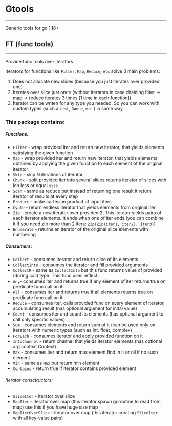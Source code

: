 # Gtools 
_________________
Generic tools for go 1.18+ 

## FT (func tools)
______
Provide func tools over iterators

Iterators for functions like `Filter`, `Map`, `Reduce`, `etc` solve 3 main problems: 
1. Does not allocate new slices (because you just iterates over provided one)
2. Iterates over slice just once (without iterators in case chaining filter -> map -> reduce  iterates 3 times [1 time in each function])
3. Iterator can be writen for any type you needed. So you can work with custom types (such a `List`, `Queue`, `etc` ) in same way

### This package contains:

##### Functions:
* `Filter` - wrap provided iter and return new iterator, that yields elements satisfying the given function
* `Map` - wrap provided iter and return new iterator, that yields elements obtained by applying the given function to each element of the original iterator
* `Skip` - skip N iterations of iterator
* `Chunk` - split provided iter into several slices returns iterator of slices with len less or equal `size`
* `Scan` -  same as reduce but instead of returning one result it return iterator of results at every step
* `Product` - make cartesian product of input iters.
* `Cycle` - return endless iterator that yields elements from original iter
* `Zip` - create a new iterator over provided 2. This iterator yields pairs of each iterator elements. It ends when one of iter ends (you can combine it if you need zip more than 2 iters: `Zip(Zip(iter1, iter2), iter3)`)
* `Enumerate` - returns an iterator of the original slice elements with numbering

##### Consumers:
* `Collect` - consumes iterator and return slice of its elements
* `CollectInto` -  consumes the iterator and fill provided arguments
* `CollectR` - same as `CollectInto` but this func returns value of provided (during call) type. This func uses reflect.
* `Any`- consumes iter and returns true if any element of iter returns true on predicate func call on it
* `All` - consumes iter and returns true if all elements returns true on predicate func call on it
* `Reduce` - consumes iter, calls provided func on every element of iterator, accumulating result (has optional argument for inital value)
* `Count` - consumes iter and count its elements (has optional argument to call only specific values)
* `Sum` - consumes elements and return sum of it (can be used only on iterators with numeric types (such as int. float, complex)
* `ForEach` - consumes iterator and apply provided function on it 
* `IntoChannel` - return channel that yields iterator elements (has optional arg context.Context)
* `Max` - consumes iter and return max element find in it or nil if no such element
* `Min` - same as `Max` but return min element
* `Contains` - return true if iterator contains provided element

###### Iterator consctructors:
* `SliceIter` - iterator over slice
* `MapIter` - iterator over map (this iterator spawn goroutine to read from map) use this if you have huge size map
* `MapIterOverSlice` - iterator over map (this iterator creating `SliceIter` with all key-value pairs)


